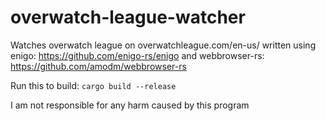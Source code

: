 # overwatch-league-watcher
Watches overwatch league on overwatchleague.com/en-us/ written using enigo: https://github.com/enigo-rs/enigo and webbrowser-rs: https://github.com/amodm/webbrowser-rs

Run this to build: ```cargo build --release```

I am not responsible for any harm caused by this program
